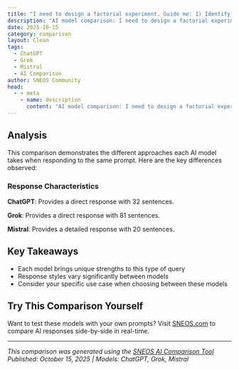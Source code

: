 ```yaml
---
title: "I need to design a factorial experiment. Guide me: 1) Identify factors (independent variables) to manipulate"
description: "AI model comparison: I need to design a factorial experiment. Guide me: 1) Identify factors (independent variables) to ma..."
date: 2025-10-15
category: comparison
layout: Clean
tags:
  - ChatGPT
  - Grok
  - Mistral
  - AI Comparison
author: SNEOS Community
head:
  - - meta
    - name: description
      content: "AI model comparison: I need to design a factorial experiment. Guide me: 1) Identify factors (independent variables) to manipulate..."
---
```


<ChatComparison
  title="I need to design a factorial experiment. Guide me: 1) Identify factors (independent variables) to manipulate"
  prompt="I need to design a factorial experiment. Guide me: 1) Identify factors (independent variables) to manipulate"
  :responses='{"ChatGPT": "Designing a factorial experiment involves identifying the independent variables (factors) that you want to study, as well as their levels. Here\u2019s a structured approach to identify the factors for your factorial experiment:\n\n### 1. Define the Objective\nStart by clearly defining the objective of your experiment. What outcome (dependent variable) are you trying to influence or understand? This will guide your selection of factors.\n\n### 2. Identify Factors\nFactors are the independent variables that you will manipulate in the experiment. Consider the following steps:\n\n#### a. Review Literature and Background\n- Look into previous studies relevant to your area of interest. Identify which variables other researchers have manipulated successfully.\n  \n#### b. Brainstorm Potential Factors\n- **Type of Factor**: Consider different types of factors relative to your field of study:\n  - **Environmental Factors**: Temperature, humidity, light levels (relevant in biological or agricultural experiments).\n  - **Material Factors**: Different materials or concentrations (important in engineering or chemistry).\n  - **Process Factors**: Different techniques or methods (used in industrial processes).\n  - **Treatment Factors**: Different medications, doses, or therapies (important in medical studies).\n  \n#### c. Narrow Down Your List\n- Select factors that are most likely to have a significant impact on the dependent variable. It\u2019s typically best to choose 2-5 factors for practicality and clarity. Too many factors can complicate the analysis and interpretation of results.\n  \n### 3. Determine Levels of Each Factor\nFor each factor, decide how many levels you want to test. Levels can be qualitative (like low, medium, high) or quantitative (specific measurements). \n\nHere are a few examples:\n\n#### Example Scenario in Agriculture:\n- **Objective**: Improve crop yield.\n- **Factors**:\n  - **Fertilizer Type**: Organic, Synthetic (2 levels)\n  - **Watering Frequency**: Daily, Weekly (2 levels)\n  - **Light Exposure**: Full sun, Partial shade (2 levels)\n  \nThis would lead to a \\(2^3 = 8\\) treatment combinations (factors at their levels).\n\n### 4. Consider Interaction Effects\nIn factorial experiments, it\u0027s important to consider interactions between factors. These interactions can reveal if the effect of one factor changes at different levels of another factor.\n\n### 5. Practical Considerations\n- **Feasibility**: Ensure the factors and levels are manageable given your resources (time, materials, costs).\n- **Replicates**: Plan for replicates to ensure statistical validity.\n\n### Conclusion:\nOnce you have identified and refined your factors and their levels, you can move on to drafting your experimental design, including how you\u2019ll randomly assign treatments, how you\u2019ll collect data on the dependent variable, and analysis methods you\u2019ll employ.\n\nFeel free to provide specific context or details about your area of study if you\u2019d like more tailored guidance in selecting factors!", "Grok": "### Designing a Factorial Experiment: Step 1 - Identifying Factors (Independent Variables)\n\nFactorial experiments are powerful for studying the effects of multiple variables (factors) and their interactions on a response (dependent variable). In a full factorial design, you test all possible combinations of factor levels, allowing you to assess main effects and interactions efficiently. For example, a 2x3 design (two factors with 2 and 3 levels each) would have 6 experimental runs.\n\nSince you haven\u0027t specified the context (e.g., psychology, agriculture, marketing, or engineering), I\u0027ll guide you generically. We\u0027ll start with Step 1: identifying and defining the factors to manipulate. If this is for a specific domain, provide more details for tailored advice.\n\n#### Key Principles for Identifying Factors\n- **Relevance**: Choose factors that are hypothesized to influence the outcome (dependent variable). Base them on theory, prior research, or domain knowledge.\n- **Manipulability**: Factors must be controllable by you (independent variables). Avoid confounders like uncontrolled environmental variables.\n- **Levels**: Decide how many discrete levels (e.g., low/high for binary; multiple doses for continuous) each factor will have. Start with 2-3 levels per factor to keep the design feasible (more levels increase runs exponentially).\n- **Number of Factors**: Limit to 2-5 initially to avoid complexity. Use screening designs (e.g., fractional factorials) if you have many.\n- **Categorical vs. Continuous**: Categorical (e.g., treatment type: A vs. B) or continuous (e.g., temperature: 20\u00B0C, 30\u00B0C, 40\u00B0C).\n- **Interactions**: Factorial designs shine here\u2014select factors that might interact (e.g., fertilizer type \u00D7 soil pH affecting crop yield).\n\n#### Step-by-Step Guide to Identify Factors\n1. **Define Your Objective and Dependent Variable**:\n   - What outcome are you measuring? (E.g., plant growth rate, customer satisfaction score, conversion rate.)\n   - This anchors your factors. Example: If testing website usability, dependent variable = time to complete a task.\n\n2. **Brainstorm Potential Factors**:\n   - List 5-10 candidate independent variables from literature or intuition.\n   - Prioritize based on impact, feasibility, and cost. Ask: \u0022What could plausibly change the outcome?\u0022\n\n3. **Select and Define 2-4 Core Factors**:\n   - Ensure they\u0027re independent (not correlated) to isolate effects.\n   - Specify levels clearly for replication.\n\n4. **Validate**:\n   - Check for ethical/legal issues (e.g., no harm to participants).\n   - Consider power: Ensure enough levels/runs to detect effects (use tools like G*Power for sample size).\n\n#### Example: Marketing Campaign Experiment\nSuppose your goal is to optimize email open rates (dependent variable: % of emails opened).\n\n- **Brainstormed Candidates**: Subject line length, send time, personalization level, emoji use, sender name.\n- **Selected Factors** (3 factors for a 2x2x2 = 8-run design):\n  1. **Subject Line Type** (Categorical, 2 levels):\n     - Neutral (e.g., \u0022Update on Your Account\u0022)\n     - Emotional (e.g., \u0022Don\u0027t Miss Out \u2013 Exclusive Deal!\u0022)\n     *Rationale*: Emotional appeals may boost curiosity.\n  2. **Send Time** (Categorical, 2 levels):\n     - Morning (9-11 AM)\n     - Evening (6-8 PM)\n     *Rationale*: User behavior varies by time of day.\n  3. **Personalization** (Binary, 2 levels):\n     - Generic (no recipient name)\n     - Personalized (includes recipient\u0027s name)\n     *Rationale*: Builds rapport; potential interaction with subject line.\n\nThis design tests main effects (e.g., does personalization help?) and interactions (e.g., does personalization amplify emotional subject lines?).\n\n#### Tools and Tips\n- **Software**: Use R (e.g., \u0060agricolae\u0060 package), Python (e.g., \u0060statsmodels\u0060 or \u0060pyDOE\u0060), or Minitab/JMP for design generation.\n- **Common Pitfalls**: Too many factors lead to \u0022spaghetti\u0022 results\u2014use screening first. Randomize runs to control noise.\n- **Next Steps**: Once factors are set, we\u0027ll cover Step 2: Defining levels, runs, and randomization; Step 3: Analysis (ANOVA for effects).\n\nWhat\u2019s your experiment\u0027s topic or dependent variable? Share more details (e.g., field, goals) so I can help refine factors!", "Mistral": "Designing a factorial experiment involves identifying and manipulating multiple independent variables (factors) to understand their effects on a dependent variable. Here\u2019s a step-by-step guide to help you identify the factors for your experiment:\n\n### Step 1: Define the Research Question\nClearly define what you want to investigate. This will help you determine the relevant factors.\n\n### Step 2: Identify Potential Factors\nList all the potential factors that could influence the dependent variable. Consider both main effects and interaction effects.\n\n### Step 3: Select Key Factors\nFrom the list of potential factors, select the most relevant ones based on your research question and the feasibility of manipulating them in your experiment.\n\n### Step 4: Define Levels for Each Factor\nFor each factor, determine the different levels (conditions) you will test. For example, if one factor is temperature, the levels might be 20\u00B0C, 30\u00B0C, and 40\u00B0C.\n\n### Step 5: Consider Interaction Effects\nThink about how the factors might interact with each other. Interaction effects occur when the effect of one factor depends on the level of another factor.\n\n### Example: Factorial Experiment on Plant Growth\nLet\u2019s say you want to study the factors affecting plant growth.\n\n#### Step 1: Define the Research Question\n\u0022How do different levels of light, water, and fertilizer affect plant growth?\u0022\n\n#### Step 2: Identify Potential Factors\n- Light intensity\n- Water amount\n- Fertilizer type\n- Temperature\n- Soil type\n\n#### Step 3: Select Key Factors\nBased on your research question and feasibility, you might select:\n- Light intensity\n- Water amount\n- Fertilizer type\n\n#### Step 4: Define Levels for Each Factor\n- **Light intensity**: Low (500 lux), Medium (1000 lux), High (1500 lux)\n- **Water amount**: Low (100 ml/day), Medium (200 ml/day), High (300 ml/day)\n- **Fertilizer type**: Organic, Chemical, None\n\n#### Step 5: Consider Interaction Effects\nYou might hypothesize that the effect of light intensity on plant growth depends on the amount of water provided. Similarly, the type of fertilizer might interact with both light intensity and water amount.\n\n### Step 6: Design the Experiment\nCreate a factorial design matrix that includes all combinations of the levels of the factors. For example:\n\n| Light Intensity | Water Amount | Fertilizer Type |\n|-----------------|--------------|-----------------|\n| Low             | Low          | Organic         |\n| Low             | Low          | Chemical        |\n| Low             | Low          | None            |\n| Low             | Medium       | Organic         |\n| Low             | Medium       | Chemical        |\n| Low             | Medium       | None            |\n| Low             | High         | Organic         |\n| Low             | High         | Chemical        |\n| Low             | High         | None            |\n| Medium           | Low          | Organic         |\n| Medium           | Low          | Chemical        |\n| Medium           | Low          | None            |\n| Medium           | Medium       | Organic         |\n| Medium           | Medium       | Chemical        |\n| Medium           | Medium       | None            |\n| Medium           | High         | Organic         |\n| Medium           | High         | Chemical        |\n| Medium           | High         | None            |\n| High             | Low          | Organic         |\n| High             | Low          | Chemical        |\n| High             | Low          | None            |\n| High             | Medium       | Organic         |\n| High             | Medium       | Chemical        |\n| High             | Medium       | None            |\n| High             | High         | Organic         |\n| High             | High         | Chemical        |\n| High             | High         | None            |\n\n### Step 7: Randomize and Replicate\nRandomize the order of the treatments to avoid any systematic bias and replicate each treatment to ensure the reliability of your results.\n\n### Step 8: Collect and Analyze Data\nCollect data on the dependent variable (e.g., plant height, leaf count) and analyze the results using statistical methods such as ANOVA (Analysis of Variance) to determine the main effects and interaction effects.\n\nBy following these steps, you can design a robust factorial experiment that will help you understand the complex relationships between multiple factors and their effects on the dependent variable."}' published-date="{DateTime.UtcNow:HH:mm}"
/>

## Analysis

This comparison demonstrates the different approaches each AI model takes when responding to the same prompt. Here are the key differences observed:

### Response Characteristics

**ChatGPT**: Provides a direct response with 32 sentences. 

**Grok**: Provides a direct response with 81 sentences. 

**Mistral**: Provides a detailed response with 20 sentences. 

## Key Takeaways

- Each model brings unique strengths to this type of query
- Response styles vary significantly between models
- Consider your specific use case when choosing between these models

## Try This Comparison Yourself

Want to test these models with your own prompts? Visit [SNEOS.com](https://sneos.com) to compare AI responses side-by-side in real-time.

---

*This comparison was generated using the [SNEOS AI Comparison Tool](https://sneos.com)*
*Published: October 15, 2025 | Models: ChatGPT, Grok, Mistral*
